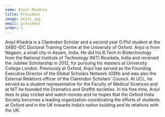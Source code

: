 ```yaml
---
name: Anjul Khadria
title: President
image: anjul.jpg
email: president
order: 1
---
```


Anjul Khadria is a Clarendon Scholar and a second year D.Phil student at the SABS-IDC Doctoral Training Centre at the University of Oxford. Anjul is from Nagaon, a small city in Assam, India. He did his B.Tech in Biotechnology from the National Institute of Technology (NIT) Rourkela, India and received the Jubilee Scholarship in 2012, for pursuing his masters at University College London. Previously at Oxford, Anjul has served as the Founding Executive Director of the Global Scholars Network (GSN) and was also the External Relations officer of the Clarendon Scholars' Council. At UCL, he served as a student representative for the Faculty of Medical Sciences and at NIT he founded the Dramatics and Graffiti societies. 
In his free time, Anjul likes to play cricket and watch movies and he hopes that the Oxford India Society becomes a leading organization coordinating the efforts of students at Oxford and in the UK towards India’s nation building and its relations with the UK.
